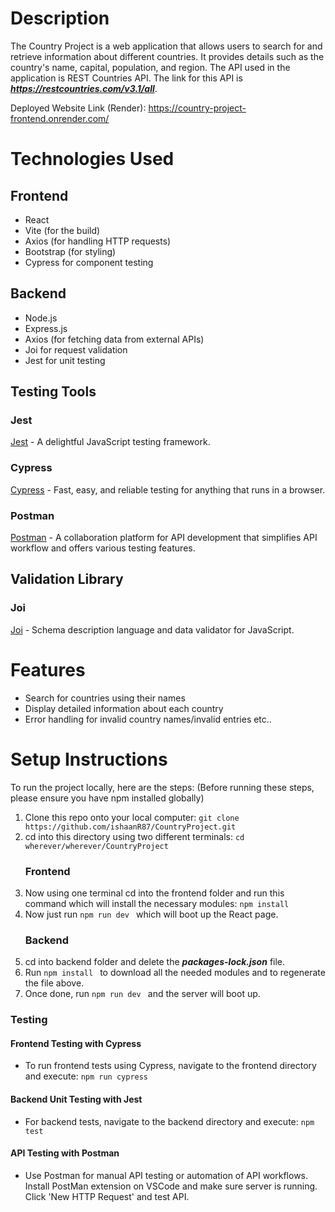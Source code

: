 # Description

The Country Project is a web application that allows users to search for and retrieve information about different countries. It provides details such as the country's name, capital, population, and region. The API used in the application is REST Countries API. The link for this API is ***https://restcountries.com/v3.1/all***. 


Deployed Website Link (Render): https://country-project-frontend.onrender.com/ 

# Technologies Used

## Frontend

- React
- Vite (for the build)
- Axios (for handling HTTP requests)
- Bootstrap (for styling)
- Cypress for component testing

## Backend

- Node.js
- Express.js
- Axios (for fetching data from external APIs)
- Joi for request validation
- Jest for unit testing

## Testing Tools

### Jest

[Jest](https://jestjs.io/) - A delightful JavaScript testing framework.

### Cypress

[Cypress](https://www.cypress.io/) - Fast, easy, and reliable testing for anything that runs in a browser.

### Postman

[Postman](https://www.postman.com/) - A collaboration platform for API development that simplifies API workflow and offers various testing features.

## Validation Library

### Joi

[Joi](https://github.com/sideway/joi) - Schema description language and data validator for JavaScript.

# Features

- Search for countries using their names
- Display detailed information about each country
- Error handling for invalid country names/invalid entries etc..

# Setup Instructions

To run the project locally, here are the steps:
<bold>(Before running these steps, please ensure you have npm installed globally)</bold>

1. Clone this repo onto your local computer: `git clone https://github.com/ishaanR87/CountryProject.git `
2. cd into this directory using two different terminals: `cd wherever/wherever/CountryProject`
   ### Frontend
3. Now using one terminal cd into the frontend folder and run this command which will install the necessary modules: `npm install`
4. Now just run `npm run dev ` which will boot up the React page.
   ### Backend
5. cd into backend folder and delete the **_packages-lock.json_** file.
6. Run `npm install ` to download all the needed modules and to regenerate the file above.
7. Once done, run `npm run dev ` and the server will boot up.

### Testing

#### Frontend Testing with Cypress

- To run frontend tests using Cypress, navigate to the frontend directory and execute: `npm run cypress`

#### Backend Unit Testing with Jest

- For backend tests, navigate to the backend directory and execute: `npm test`

#### API Testing with Postman

- Use Postman for manual API testing or automation of API workflows. Install PostMan extension on VSCode and make sure server is running. Click 'New HTTP Request' and test API. 
